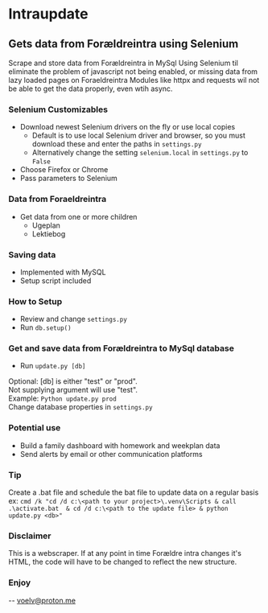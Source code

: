 # Intraupdate
## Gets data from Forældreintra using Selenium
Scrape and store data from Forældreintra in MySql
Using Selenium til eliminate the problem of javascript not being enabled, or missing data from lazy loaded pages on Foraeldreintra
Modules like httpx and requests wil not be able to get the data properly, even wtih async.

### Selenium Customizables
- Download newest Selenium drivers on the fly or use local copies
  - Default is to use local Selenium driver and browser, so you must download these and enter the paths in `settings.py`
  - Alternatively change the setting `selenium.local` in `settings.py` to `False`
- Choose Firefox or Chrome
- Pass parameters to Selenium

### Data from Foraeldreintra
- Get data from one or more children
  - Ugeplan
  - Lektiebog

### Saving data
- Implemented with MySQL
- Setup script included

### How to Setup
- Review and change `settings.py`
- Run `db.setup()`

### Get and save data from Forældreintra to MySql database
- Run `update.py [db]`

Optional: [db] is either "test" or "prod".  
Not supplying argument will use "test".  
Example: `Python update.py prod`  
Change database properties in `settings.py`  
  
### Potential use
- Build a family dashboard with homework and weekplan data
- Send alerts by email or other communication platforms

### Tip
Create a .bat file and schedule the bat file to update data on a regular basis  
ex: ```cmd /k "cd /d c:\<path to your project>\.venv\Scripts & call .\activate.bat  & cd /d c:\<path to the update file> & python update.py <db>"```

### Disclaimer
This is a webscraper.
If at any point in time Forældre intra changes it's HTML, the code will have to be changed to reflect the new structure.


### Enjoy
-- voelv@proton.me